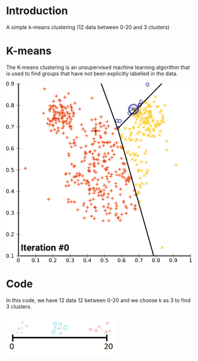 # Introduction
A simple k-means clustering (12 data between 0-20 and 3 clusters) 
# K-means 
The K-means clustering is an unsupervised machine learning algorithm that is used to find groups that have not been explicitly labelled in the data.

![](Image/Kmeans.gif)

# Code

In this code, we have 12 data 12 between 0-20 and we choose k as 3 to find 3 clusters. 

<img src="Image/Code.png" width="300" class="center" />
